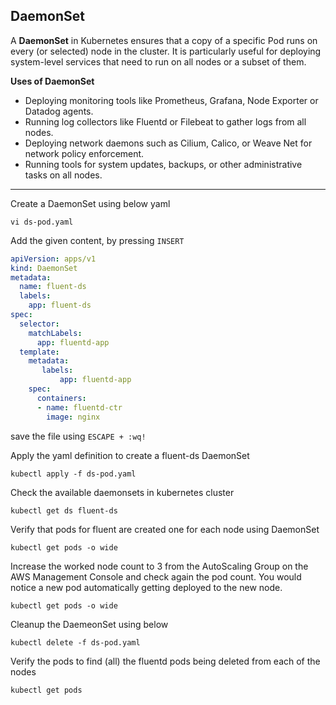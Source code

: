 ## DaemonSet

A **DaemonSet** in Kubernetes ensures that a copy of a specific Pod runs on every (or selected) node in the cluster. It is particularly useful for deploying system-level services that need to run on all nodes or a subset of them.

**Uses of DaemonSet**
  * Deploying monitoring tools like Prometheus, Grafana, Node Exporter or Datadog agents.
  * Running log collectors like Fluentd or Filebeat to gather logs from all nodes.
  * Deploying network daemons such as Cilium, Calico, or Weave Net for network policy enforcement.
  * Running tools for system updates, backups, or other administrative tasks on all nodes.

---------------------------------------------------------------------------------------------------------------------------------------------
Create a DaemonSet using below yaml
```
vi ds-pod.yaml
```
Add the given content, by pressing `INSERT`

```yaml
apiVersion: apps/v1
kind: DaemonSet
metadata:
  name: fluent-ds
  labels:
    app: fluent-ds
spec:
  selector:
    matchLabels:
      app: fluentd-app
  template:
    metadata:
       labels:
           app: fluentd-app
    spec:
      containers:
      - name: fluentd-ctr
        image: nginx
```
save the file using `ESCAPE + :wq!`

Apply the yaml definition to create a fluent-ds DaemonSet
```
kubectl apply -f ds-pod.yaml
```
Check the available daemonsets in kubernetes cluster
```
kubectl get ds fluent-ds
```
Verify that pods for fluent are created one for each node using DaemonSet
```
kubectl get pods -o wide
```
Increase the worked node count to 3 from the AutoScaling Group on the AWS Management Console and check again the pod count. You would notice a new pod automatically getting deployed to the new node.
```
kubectl get pods -o wide
```
Cleanup the DaemeonSet using below 
```
kubectl delete -f ds-pod.yaml
```
Verify the pods to find (all) the fluentd pods being deleted from each of the nodes
```
kubectl get pods
```
